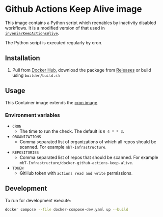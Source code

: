 # Github Actions Keep Alive image

This image contains a Python script which reenables by inactivity disabled workflows. It is a
modified version of that used in [`invenia/KeepActionsAlive`].

The Python script is executed regularly by cron.

## Installation

1. Pull from [Docker Hub], download the package from [Releases] or build using `builder/build.sh`

## Usage

This Container image extends the [cron image].

### Environment variables

-   `CRON`
    -   The time to run the check. The default is `0 4 * * 3`.
-   `ORGANIZATIONS`
    -   Comma separated list of organizations of which all repos should be scanned. For example
        `mbT-Infrastructure`.
-   `REPOSITORIES`
    -   Comma separated list of repos that should be scanned. For example
        `mbT-Infrastructure/docker-github-actions-keep-alive`.
-   `TOKEN`
    -   GitHub token with `actions read and write` permissions.

## Development

To run for development execute:

```bash
docker compose --file docker-compose-dev.yaml up --build
```

[cron image]: https://github.com/mbT-Infrastructure/docker-cron
[`invenia/KeepActionsAlive`]: https://github.com/invenia/KeepActionsAlive
[Docker Hub]: https://hub.docker.com/r/mbT-Infrastructure/github-actions-keep-alive
[Releases]: https://github.com/mbT-Infrastructure/docker-github-actions-keep-alive/releases
